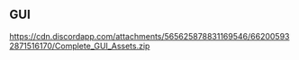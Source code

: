 ---
---
## **GUI**
https://cdn.discordapp.com/attachments/565625878831169546/662005932871516170/Complete_GUI_Assets.zip